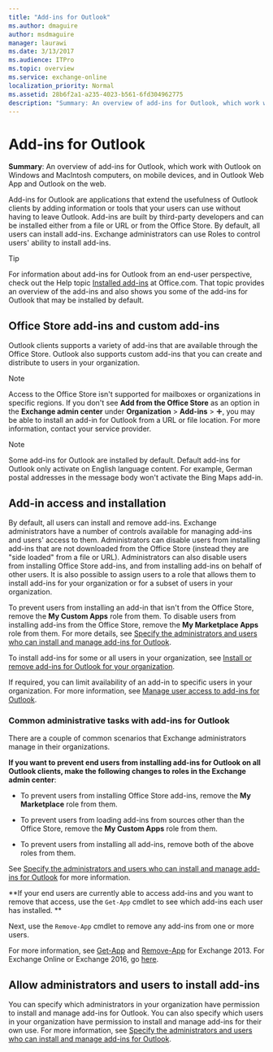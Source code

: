 ```yaml
---
title: "Add-ins for Outlook"
ms.author: dmaguire
author: msdmaguire
manager: laurawi
ms.date: 3/13/2017
ms.audience: ITPro
ms.topic: overview
ms.service: exchange-online
localization_priority: Normal
ms.assetid: 28b6f2a1-a235-4023-b561-6fd304962775
description: "Summary: An overview of add-ins for Outlook, which work with Outlook on Windows and MacIntosh computers, on mobile devices, and in Outlook Web App and Outlook on the web."
---
```


# Add-ins for Outlook

 **Summary**: An overview of add-ins for Outlook, which work with Outlook on Windows and MacIntosh computers, on mobile devices, and in Outlook Web App and Outlook on the web.
  
Add-ins for Outlook are applications that extend the usefulness of Outlook clients by adding information or tools that your users can use without having to leave Outlook. Add-ins are built by third-party developers and can be installed either from a file or URL or from the Office Store. By default, all users can install add-ins. Exchange administrators can use Roles to control users' ability to install add-ins.
  
> [!TIP]
> For information about add-ins for Outlook from an end-user perspective, check out the Help topic [Installed add-ins](https://go.microsoft.com/fwlink/p/?LinkId=282387) at Office.com. That topic provides an overview of the add-ins and also shows you some of the add-ins for Outlook that may be installed by default. 
  
## Office Store add-ins and custom add-ins

Outlook clients supports a variety of add-ins that are available through the Office Store. Outlook also supports custom add-ins that you can create and distribute to users in your organization. 
  
> [!NOTE]
> Access to the Office Store isn't supported for mailboxes or organizations in specific regions. If you don't see **Add from the Office Store** as an option in the **Exchange admin center** under **Organization** \> **Add-ins** \> ![Add Icon](../../media/ITPro_EAC_AddIcon.gif), you may be able to install an add-in for Outlook from a URL or file location. For more information, contact your service provider. 
  
> [!NOTE]
> Some add-ins for Outlook are installed by default. Default add-ins for Outlook only activate on English language content. For example, German postal addresses in the message body won't activate the Bing Maps add-in. 
  
## Add-in access and installation

By default, all users can install and remove add-ins. Exchange administrators have a number of controls available for managing add-ins and users' access to them. Administrators can disable users from installing add-ins that are not downloaded from the Office Store (instead they are "side loaded" from a file or URL). Administrators can also disable users from installing Office Store add-ins, and from installing add-ins on behalf of other users. It is also possible to assign users to a role that allows them to install add-ins for your organization or for a subset of users in your organization.
  
To prevent users from installing an add-in that isn't from the Office Store, remove the **My Custom Apps** role from them. To disable users from installing add-ins from the Office Store, remove the **My Marketplace Apps** role from them. For more details, see [Specify the administrators and users who can install and manage add-ins for Outlook](specify-who-can-install-and-manage-add-ins.md).
  
To install add-ins for some or all users in your organization, see [Install or remove add-ins for Outlook for your organization](install-or-remove-outlook-add-ins.md).
  
If required, you can limit availability of an add-in to specific users in your organization. For more information, see [Manage user access to add-ins for Outlook](manage-user-access-to-add-ins.md). 
  
### Common administrative tasks with add-ins for Outlook

There are a couple of common scenarios that Exchange administrators manage in their organizations.
  
 **If you want to prevent end users from installing add-ins for Outlook on all Outlook clients, make the following changes to roles in the Exchange admin center**:
  
- To prevent users from installing Office Store add-ins, remove the **My Marketplace** role from them. 
    
- To prevent users from loading add-ins from sources other than the Office Store, remove the **My Custom Apps** role from them. 
    
- To prevent users from installing all add-ins, remove both of the above roles from them.
    
See [Specify the administrators and users who can install and manage add-ins for Outlook](specify-who-can-install-and-manage-add-ins.md) for more information. 
  
 **If your end users are currently able to access add-ins and you want to remove that access, use the  `Get-App` cmdlet to see which add-ins each user has installed. **
  
Next, use the  `Remove-App` cmdlet to remove any add-ins from one or more users. 
  
For more information, see [Get-App](http://technet.microsoft.com/library/85dfb69d-d637-410e-931c-36685dda84c7.aspx) and [Remove-App](http://technet.microsoft.com/library/cfd1245f-dcd2-48c1-b753-a7ebedd2803f.aspx) for Exchange 2013. For Exchange Online or Exchange 2016, go [here](https://go.microsoft.com/fwlink/p/?linkid=844721). 
  
## Allow administrators and users to install add-ins

You can specify which administrators in your organization have permission to install and manage add-ins for Outlook. You can also specify which users in your organization have permission to install and manage add-ins for their own use. For more information, see [Specify the administrators and users who can install and manage add-ins for Outlook](specify-who-can-install-and-manage-add-ins.md).
  

